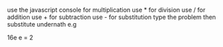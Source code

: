 use the javascript console
for multiplication use *
for division use /
for addition use +
for subtraction use -
for substitution type the problem then substitute undernath e.g

16e
e = 2
